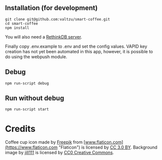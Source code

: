 ## Installation (for development)

```
git clone git@github.com:valtzu/smart-coffee.git
cd smart-coffee
npm install
```

You will also need a [RethinkDB server](https://rethinkdb.com/docs/install/ "How to install RethinkDB server").

Finally copy .env.example to .env and set the config values. VAPID key creation has not yet been automated in this app, however, it is possible to do using the webpush module.

## Debug
```
npm run-script debug
```

## Run without debug
```
npm run-script start
```

# Credits
Coffee cup icon made by [Freepik](http://www.freepik.com "Freepik") from [www.flaticon.com](https://www.flaticon.com "Flaticon") is licensed by [CC 3.0 BY](http://creativecommons.org/licenses/by/3.0/ "Creative Commons BY 3.0").
Background image by [jill111](https://pixabay.com/fi/users/jill111-334088/ "jill111 on pixabay.com") is licensed by [CC0 Creative Commons](https://creativecommons.org/share-your-work/public-domain/cc0/).
